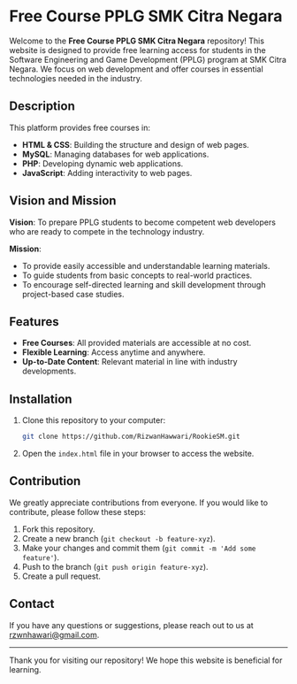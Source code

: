# Free Course PPLG SMK Citra Negara

Welcome to the **Free Course PPLG SMK Citra Negara** repository! This website is designed to provide free learning access for students in the Software Engineering and Game Development (PPLG) program at SMK Citra Negara. We focus on web development and offer courses in essential technologies needed in the industry.

## Description

This platform provides free courses in:
- **HTML & CSS**: Building the structure and design of web pages.
- **MySQL**: Managing databases for web applications.
- **PHP**: Developing dynamic web applications.
- **JavaScript**: Adding interactivity to web pages.

## Vision and Mission

**Vision**: To prepare PPLG students to become competent web developers who are ready to compete in the technology industry.

**Mission**:
- To provide easily accessible and understandable learning materials.
- To guide students from basic concepts to real-world practices.
- To encourage self-directed learning and skill development through project-based case studies.

## Features

- **Free Courses**: All provided materials are accessible at no cost.
- **Flexible Learning**: Access anytime and anywhere.
- **Up-to-Date Content**: Relevant material in line with industry developments.

## Installation

1. Clone this repository to your computer:
   ```bash
   git clone https://github.com/RizwanHawwari/RookieSM.git
   ```
   
2. Open the `index.html` file in your browser to access the website.

## Contribution

We greatly appreciate contributions from everyone. If you would like to contribute, please follow these steps:

1. Fork this repository.
2. Create a new branch (`git checkout -b feature-xyz`).
3. Make your changes and commit them (`git commit -m 'Add some feature'`).
4. Push to the branch (`git push origin feature-xyz`).
5. Create a pull request.

## Contact

If you have any questions or suggestions, please reach out to us at [rzwnhawari@gmail.com](mailto:rzwnhawari@gmail.com).

---

Thank you for visiting our repository! We hope this website is beneficial for learning.
